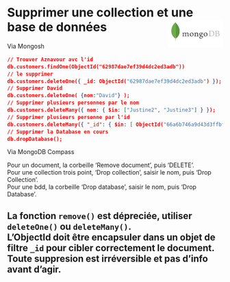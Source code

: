 # **Supprimer une collection et une base de données** <a href="../../"> <img src="https://github.com/MiKL5/BI/blob/master/assets/mongodb-ar21.svg" alt="MongoDB" align="right" height="64px"> </a>
Via Mongosh
```json
// Trouver Aznavour avc l'id
db.customers.findOne(ObjectId("62987dae7ef39d4dc2ed3adb"))
// le supprimer
db.customers.deleteOne({ _id: ObjectId("62987dae7ef39d4dc2ed3adb") });
// Supprimer David
db.customers.deleteOne( {nom:"David"} );
// Supprimer plusieurs personnes par le nom
db.customers.deleteMany({ nom: { $in: ["Justine2", "Justine3"] } });
// Supprimer plusieurs personne par l'id
db.customers.deleteMany({ "_id": { $in: [ ObjectId("66a6b746a9d43d3ffbf2a193"), ObjectId("66a6b746a9d43d3ffbf2a195"), ObjectId("66a6b746a9d43d3ffbf2a197"), ObjectId("66a6b746a9d43d3ffbf2a199") ] } } );
// Supprimer la Database en cours
db.dropDatabase();
```
Via MongoDB Compass  

Pour un document, la corbeille ‘Remove document’, puis ‘DELETE’.  
Pour une collection trois point, ‘Drop collection’, saisir le nom, puis ‘Drop Collection’.  
Pour une bdd, la corbeille ‘Drop database’, saisir le nom, puis ‘Drop Database’.

**La fonction `remove()` est dépreciée, utiliser `deleteOne()` ou `deleteMany()`.**  
L’ObjectId doit être encapsuler dans un objet de filtre `_id` pour cibler correctement le document.  
Toute suppresion est irréversible et pas d’info avant d’agir.
---